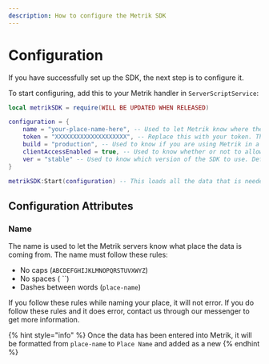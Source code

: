 ```yaml
---
description: How to configure the Metrik SDK
---
```


# Configuration

If you have successfully set up the SDK, the next step is to configure it.

To start configuring, add this to your Metrik handler in `ServerScriptService`:

```lua
local metrikSDK = require(WILL BE UPDATED WHEN RELEASED)

configuration = {
    name = "your-place-name-here", -- Used to let Metrik know where the data is coming from. Defaults to your place's name.
    token = "XXXXXXXXXXXXXXXXXXXX", -- Replace this with your token. This will register your game with our servers
    build = "production", -- Used to know if you are using Metrik in a production environment. Defaults to 'development'
    clientAccessEnabled = true, -- Used to know whether or not to allow access to the Metrik SDK on the client
    ver = "stable" -- Used to know which version of the SDK to use. Defaults to 'stable'
}

metrikSDK:Start(configuration) -- This loads all the data that is needed for the API & SDK
```

## Configuration Attributes

### Name

The name is used to let the Metrik servers know what place the data is coming from. The name must follow these rules:

* No caps \(`ABCDEFGHIJKLMNOPQRSTUVXWYZ`\)
* No spaces \( ``\)
* Dashes between words \(`place-name`\)

If you follow these rules while naming your place, it will not error. If you do follow these rules and it does error, contact us through our messenger to get more information.

{% hint style="info" %}
Once the data has been entered into Metrik, it will be formatted from `place-name` to `Place Name` and added as a new 
{% endhint %}

